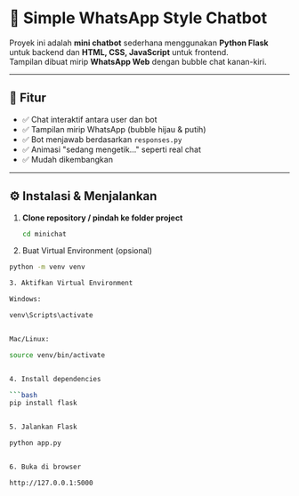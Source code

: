 # 💬 Simple WhatsApp Style Chatbot  

Proyek ini adalah **mini chatbot** sederhana menggunakan **Python Flask** untuk backend dan **HTML, CSS, JavaScript** untuk frontend.  
Tampilan dibuat mirip **WhatsApp Web** dengan bubble chat kanan-kiri.  

---

## 🚀 Fitur
- ✅ Chat interaktif antara user dan bot  
- ✅ Tampilan mirip WhatsApp (bubble hijau & putih)  
- ✅ Bot menjawab berdasarkan `responses.py`  
- ✅ Animasi "sedang mengetik..." seperti real chat  
- ✅ Mudah dikembangkan  

---

## ⚙️ Instalasi & Menjalankan

1. **Clone repository / pindah ke folder project**
   ```bash
   cd minichat

2. Buat Virtual Environment (opsional)
   
```bash
python -m venv venv

3. Aktifkan Virtual Environment

Windows:

venv\Scripts\activate


Mac/Linux:

source venv/bin/activate


4. Install dependencies

```bash
pip install flask


5. Jalankan Flask

python app.py


6. Buka di browser

http://127.0.0.1:5000
